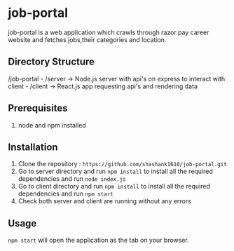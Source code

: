 # job-portal
job-portal is a web application which crawls through razor pay career website and fetches jobs,their categories and location.

## Directory Structure
/job-portal
    - /server -> Node.js server with api's on express to interact with client
    - /client -> React.js app requesting api's and rendering data
   
## Prerequisites
1. node and npm installed 

## Installation
1. Clone the repository : `https://github.com/shashank1610/job-portal.git`
2. Go to server directory and run `npm install` to install all the required dependencies and run `node index.js`
3. Go to client directory and run `npm install` to install all the required dependencies and run `npm start`
4. Check both server and client are running without any errors

## Usage
`npm start` will open the application as the tab on your browser.

